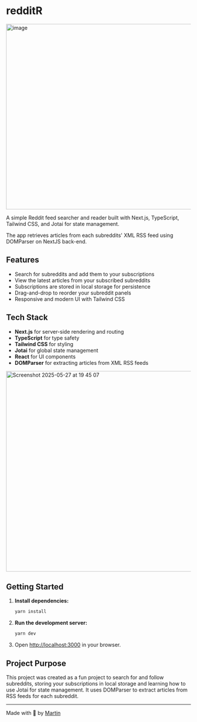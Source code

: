 # redditR

<a href='https://news-feed-jade.vercel.app/'>
<img width="506" alt="image" src="https://github.com/user-attachments/assets/823466f7-11a7-4500-aca3-c3385f040115" />
</a>

A simple Reddit feed searcher and reader built with Next.js, TypeScript, Tailwind CSS, and Jotai for state management.

The app retrieves articles from each subreddits' XML RSS feed using DOMParser on NextJS back-end.

## Features

- Search for subreddits and add them to your subscriptions
- View the latest articles from your subscribed subreddits
- Subscriptions are stored in local storage for persistence
- Drag-and-drop to reorder your subreddit panels
- Responsive and modern UI with Tailwind CSS

## Tech Stack

- **Next.js** for server-side rendering and routing
- **TypeScript** for type safety
- **Tailwind CSS** for styling
- **Jotai** for global state management
- **React** for UI components
- **DOMParser** for extracting articles from XML RSS feeds

<a href="https://news-feed-jade.vercel.app/">
<img width="547" alt="Screenshot 2025-05-27 at 19 45 07" src="https://github.com/user-attachments/assets/5ae53b61-3fe2-4da3-b979-c97241245452" />
</a>


## Getting Started

1. **Install dependencies:**

   ```sh
   yarn install
   ```

2. **Run the development server:**

   ```sh
   yarn dev
   ```

3. Open [http://localhost:3000](http://localhost:3000) in your browser.

## Project Purpose

This project was created as a fun project to search for and follow subreddits, storing your subscriptions in local storage and learning how to use Jotai for state management. It uses DOMParser to extract articles from RSS feeds for each subreddit.

---

Made with 🩶 by [Martin](https://github.com/martinDM)
